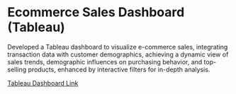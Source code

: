 # Ecommerce Sales Dashboard (Tableau)
Developed a Tableau dashboard to visualize e-commerce sales, integrating transaction data with customer demographics, achieving a dynamic view of sales trends, demographic influences on purchasing behavior, and top-selling products, enhanced by interactive filters for in-depth analysis.

[Tableau Dashboard Link](https://public.tableau.com/app/profile/sai.sampath.kumar.kothapalli/viz/EcommerceSalesDashboard_17275334945450/EccommerceSalesDashboard)
